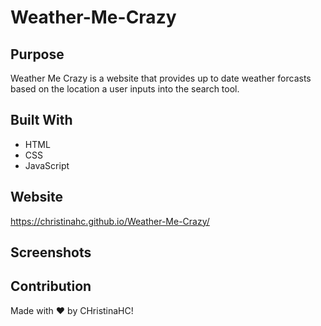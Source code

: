 # Weather-Me-Crazy

## Purpose
Weather Me Crazy is a website that provides up to date weather forcasts based on the location a user inputs into the search tool.

## Built With
* HTML
* CSS
* JavaScript

## Website
https://christinahc.github.io/Weather-Me-Crazy/

## Screenshots

## Contribution
Made with :heart: by CHristinaHC!
